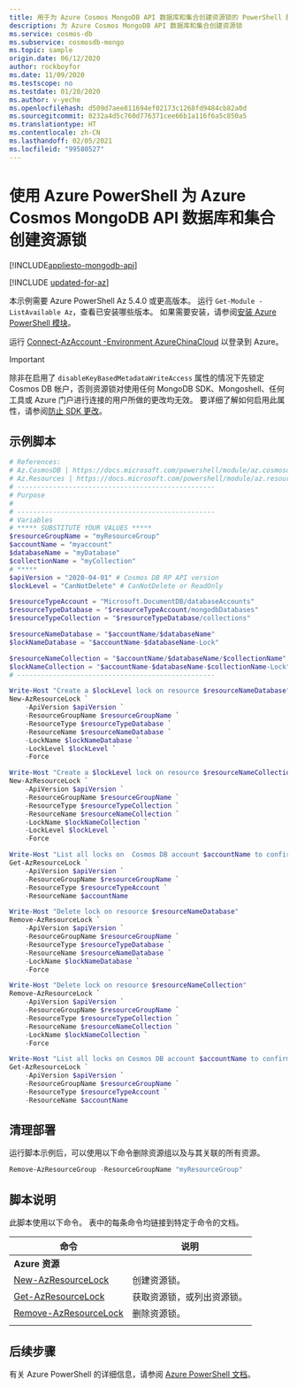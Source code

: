 ```yaml
---
title: 用于为 Azure Cosmos MongoDB API 数据库和集合创建资源锁的 PowerShell 脚本
description: 为 Azure Cosmos MongoDB API 数据库和集合创建资源锁
ms.service: cosmos-db
ms.subservice: cosmosdb-mongo
ms.topic: sample
origin.date: 06/12/2020
author: rockboyfor
ms.date: 11/09/2020
ms.testscope: no
ms.testdate: 01/20/2020
ms.author: v-yeche
ms.openlocfilehash: d509d7aee811694ef02173c1268fd9484cb82a0d
ms.sourcegitcommit: 0232a4d5c760d776371cee66b1a116f6a5c850a5
ms.translationtype: HT
ms.contentlocale: zh-CN
ms.lasthandoff: 02/05/2021
ms.locfileid: "99580527"
---
```

<!--Verified successfully-->
# <a name="create-a-resource-lock-for-azure-cosmos-mongodb-api-database-and-collection-using-azure-powershell"></a>使用 Azure PowerShell 为 Azure Cosmos MongoDB API 数据库和集合创建资源锁
[!INCLUDE[appliesto-mongodb-api](../../../includes/appliesto-mongodb-api.md)]

[!INCLUDE [updated-for-az](../../../../../includes/updated-for-az.md)]

本示例需要 Azure PowerShell Az 5.4.0 或更高版本。 运行 `Get-Module -ListAvailable Az`，查看已安装哪些版本。
如果需要安装，请参阅[安装 Azure PowerShell 模块](https://docs.microsoft.com/powershell/azure/install-az-ps)。

运行 [Connect-AzAccount -Environment AzureChinaCloud](https://docs.microsoft.com/powershell/module/az.accounts/connect-azaccount) 以登录到 Azure。

> [!IMPORTANT]
> 除非在启用了 `disableKeyBasedMetadataWriteAccess` 属性的情况下先锁定 Cosmos DB 帐户，否则资源锁对使用任何 MongoDB SDK、Mongoshell、任何工具或 Azure 门户进行连接的用户所做的更改均无效。 要详细了解如何启用此属性，请参阅[防止 SDK 更改](../../../role-based-access-control.md#prevent-sdk-changes)。

## <a name="sample-script"></a>示例脚本

```powershell
# References:
# Az.CosmosDB | https://docs.microsoft.com/powershell/module/az.cosmosdb
# Az.Resources | https://docs.microsoft.com/powershell/module/az.resources
# --------------------------------------------------
# Purpose
# 
# --------------------------------------------------
# Variables
# ***** SUBSTITUTE YOUR VALUES *****
$resourceGroupName = "myResourceGroup"
$accountName = "myaccount"
$databaseName = "myDatabase"
$collectionName = "myCollection"
# *****
$apiVersion = "2020-04-01" # Cosmos DB RP API version
$lockLevel = "CanNotDelete" # CanNotDelete or ReadOnly

$resourceTypeAccount = "Microsoft.DocumentDB/databaseAccounts"
$resourceTypeDatabase = "$resourceTypeAccount/mongodbDatabases"
$resourceTypeCollection = "$resourceTypeDatabase/collections"

$resourceNameDatabase = "$accountName/$databaseName"
$lockNameDatabase = "$accountName-$databaseName-Lock"

$resourceNameCollection = "$accountName/$databaseName/$collectionName"
$lockNameCollection = "$accountName-$databaseName-$collectionName-Lock"
# --------------------------------------------------

Write-Host "Create a $lockLevel lock on resource $resourceNameDatabase"
New-AzResourceLock `
    -ApiVersion $apiVersion `
    -ResourceGroupName $resourceGroupName `
    -ResourceType $resourceTypeDatabase `
    -ResourceName $resourceNameDatabase `
    -LockName $lockNameDatabase `
    -LockLevel $lockLevel `
    -Force

Write-Host "Create a $lockLevel lock on resource $resourceNameCollection"
New-AzResourceLock `
    -ApiVersion $apiVersion `
    -ResourceGroupName $resourceGroupName `
    -ResourceType $resourceTypeCollection `
    -ResourceName $resourceNameCollection `
    -LockName $lockNameCollection `
    -LockLevel $lockLevel `
    -Force

Write-Host "List all locks on  Cosmos DB account $accountName to confirm lock creation"
Get-AzResourceLock `
    -ApiVersion $apiVersion `
    -ResourceGroupName $resourceGroupName `
    -ResourceType $resourceTypeAccount `
    -ResourceName $accountName

Write-Host "Delete lock on resource $resourceNameDatabase"
Remove-AzResourceLock `
    -ApiVersion $apiVersion `
    -ResourceGroupName $resourceGroupName `
    -ResourceType $resourceTypeDatabase `
    -ResourceName $resourceNameDatabase `
    -LockName $lockNameDatabase `
    -Force

Write-Host "Delete lock on resource $resourceNameCollection"
Remove-AzResourceLock `
    -ApiVersion $apiVersion `
    -ResourceGroupName $resourceGroupName `
    -ResourceType $resourceTypeCollection `
    -ResourceName $resourceNameCollection `
    -LockName $lockNameCollection `
    -Force

Write-Host "List all locks on Cosmos DB account $accountName to confirm lock removal"
Get-AzResourceLock `
    -ApiVersion $apiVersion `
    -ResourceGroupName $resourceGroupName `
    -ResourceType $resourceTypeAccount `
    -ResourceName $accountName

```

## <a name="clean-up-deployment"></a>清理部署

运行脚本示例后，可以使用以下命令删除资源组以及与其关联的所有资源。

```powershell
Remove-AzResourceGroup -ResourceGroupName "myResourceGroup"
```

## <a name="script-explanation"></a>脚本说明

此脚本使用以下命令。 表中的每条命令均链接到特定于命令的文档。

| 命令 | 说明 |
|---|---|
|**Azure 资源**| |
| [New-AzResourceLock](https://docs.microsoft.com/powershell/module/az.resources/new-azresourcelock) | 创建资源锁。 |
| [Get-AzResourceLock](https://docs.microsoft.com/powershell/module/az.resources/get-azresourcelock) | 获取资源锁，或列出资源锁。 |
| [Remove-AzResourceLock](https://docs.microsoft.com/powershell/module/az.resources/remove-azresourcelock) | 删除资源锁。 |
|||

## <a name="next-steps"></a>后续步骤

有关 Azure PowerShell 的详细信息，请参阅 [Azure PowerShell 文档](https://docs.microsoft.com/powershell/)。

<!--Update_Description: update meta properties, wording update, update link-->